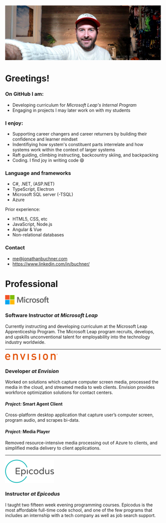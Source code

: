 
<!-- **JonathanBuchner/JonathanBuchner** is a ✨ _special_ ✨ repository because its `README.md` (this file) appears on your GitHub profile. -->

![Microsoft](./img/banner.jpg)

# Greetings!
### On GitHub I am:
- Developing curriculum for *Microsoft Leap's Internal Program* 
- Engaging in projects I may later work on with my students

### I enjoy:
- Supporting career changers and career returners by building their confidence and learner mindset
- Indentifiying how system's constituent parts interrelate and how systems work within the context of larger systems
- Raft guiding, climbing instructing, backcountry skiing, and backpacking
- Coding. I find joy in writing code :smile:

### Language and frameworks
- C#, .NET, (ASP.NET)
- TypeScript, Electron
- Microsoft SQL server (-TSQL)
- Azure

Prior experience:
- HTML5, CSS, etc 
- JavaScript, Node.js 
- Angular & Vue 
- Non-relational databases 

### Contact
- me@jonathanbuchner.com
- https://www.linkedin.com/in/buchner/

# Professional

![Microsoft](./img/microsoft.png)
### Software Instructor *at Microsoft Leap*

Currently instructing and developing curriculum at the Microsoft Leap Apprenticeship Program.  The Microsoft Leap program recruits, develops, and upskills unconventional talent for employability into the technology industry worldwide.

---

![Envision](./img/envision.png)
### Developer *at Envision*

Worked on solutions which capture computer screen media, processed the media in the cloud, and streamed media to web clients.  Envision provides workforce optimization solutions for contact centers.

#### *Project:* Smart Agent Client
Cross-platform desktop application that capture user’s computer screen, program audio, and scrapes bi-data.


#### *Project:* Media Player
Removed resource-intensive media processing out of Azure to clients, and simplified media delivery to client applications. 

---

![Epicodus](./img/epicodus.png)
### Instructor *at Epicodus*

I taught two fifteen week evening programming courses.  Epicodus is the most affordable full-time code school, and one of the few programs that includes an internship with a tech company as well as job search support.


